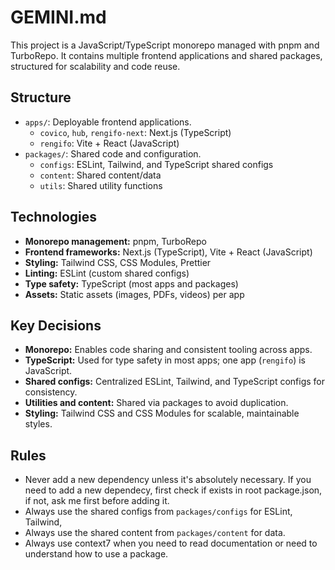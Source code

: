 # GEMINI.md

This project is a JavaScript/TypeScript monorepo managed with pnpm and TurboRepo. It contains multiple frontend applications and shared packages, structured for scalability and code reuse.

## Structure

- `apps/`: Deployable frontend applications.
  - `covico`, `hub`, `rengifo-next`: Next.js (TypeScript)
  - `rengifo`: Vite + React (JavaScript)
- `packages/`: Shared code and configuration.
  - `configs`: ESLint, Tailwind, and TypeScript shared configs
  - `content`: Shared content/data
  - `utils`: Shared utility functions

## Technologies

- **Monorepo management:** pnpm, TurboRepo
- **Frontend frameworks:** Next.js (TypeScript), Vite + React (JavaScript)
- **Styling:** Tailwind CSS, CSS Modules, Prettier
- **Linting:** ESLint (custom shared configs)
- **Type safety:** TypeScript (most apps and packages)
- **Assets:** Static assets (images, PDFs, videos) per app

## Key Decisions

- **Monorepo:** Enables code sharing and consistent tooling across apps.
- **TypeScript:** Used for type safety in most apps; one app (`rengifo`) is JavaScript.
- **Shared configs:** Centralized ESLint, Tailwind, and TypeScript configs for consistency.
- **Utilities and content:** Shared via packages to avoid duplication.
- **Styling:** Tailwind CSS and CSS Modules for scalable, maintainable styles.

## Rules

- Never add a new dependency unless it's absolutely necessary. If you need to add a new dependecy, first check if exists in root package.json, if not, ask me first before adding it.
- Always use the shared configs from `packages/configs` for ESLint, Tailwind,
- Always use the shared content from `packages/content` for data.
- Always use context7 when you need to read documentation or need to understand how to use a package.
